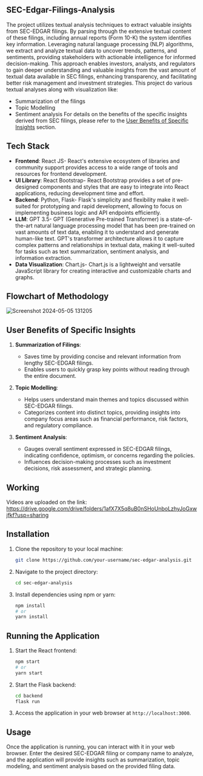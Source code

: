 ## SEC-Edgar-Filings-Analysis
The project utilizes textual analysis techniques to extract valuable insights from SEC-EDGAR filings. By parsing through the extensive textual content of these filings, including annual reports (Form 10-K) the system identifies key information. Leveraging natural language processing (NLP) algorithms, we extract and analyze textual data to uncover trends, patterns, and sentiments, providing stakeholders with actionable intelligence for informed decision-making. This approach enables investors, analysts, and regulators to gain deeper understanding and valuable insights from the vast amount of textual data available in SEC filings, enhancing transparency, and facilitating better risk management and investment strategies. This project do various textual analyses along with visualization like:
- Summarization of the filings
- Topic Modelling
- Sentiment analysis
For details on the benefits of the specific insights derived from SEC filings, please refer to the [User Benefits of Specific Insights](#user-benefits-of-specific-insights) section.

## Tech Stack

- **Frontend**: React JS- React's extensive ecosystem of libraries and community support provides access to a wide range of tools and resources for frontend development.
- **UI Library**: React Bootstrap- React Bootstrap provides a set of pre-designed components and styles that are easy to integrate into React applications, reducing development time and effort.
- **Backend**: Python, Flask- Flask's simplicity and flexibility make it well-suited for prototyping and rapid development, allowing to focus on implementing business logic and API endpoints efficiently.
- **LLM**: GPT 3.5- GPT (Generative Pre-trained Transformer) is a state-of-the-art natural language processing model that has been pre-trained on vast amounts of text data, enabling it to understand and generate human-like text. GPT's transformer architecture allows it to capture complex patterns and relationships in textual data, making it well-suited for tasks such as text summarization, sentiment analysis, and information extraction.
- **Data Visualization**: Chart.js- Chart.js is a lightweight and versatile JavaScript library for creating interactive and customizable charts and graphs.

## Flowchart of Methodology
![Screenshot 2024-05-05 131205](https://github.com/anmantout/SEC-Edgar-Filings-Analysis/assets/147123118/8a6e2b78-c3a1-40cc-9fa8-92a9b2e3ddfe)

## User Benefits of Specific Insights

1. **Summarization of Filings**:
   - Saves time by providing concise and relevant information from lengthy SEC-EDGAR filings.
   - Enables users to quickly grasp key points without reading through the entire document.

2. **Topic Modelling**:
   - Helps users understand main themes and topics discussed within SEC-EDGAR filings.
   - Categorizes content into distinct topics, providing insights into company focus areas such as financial performance, risk factors, and regulatory compliance.

3. **Sentiment Analysis**:
   - Gauges overall sentiment expressed in SEC-EDGAR filings, indicating confidence, optimism, or concerns regarding the policies.
   - Influences decision-making processes such as investment decisions, risk assessment, and strategic planning.

## Working
Videos are uploaded on the link: https://drive.google.com/drive/folders/1afX7X5q8uB0nSHoUnboLzhyJoGxwjfkf?usp=sharing 


## Installation

1. Clone the repository to your local machine:

    ```bash
    git clone https://github.com/your-username/sec-edgar-analysis.git
    ```

2. Navigate to the project directory:

    ```bash
    cd sec-edgar-analysis
    ```

3. Install dependencies using npm or yarn:

    ```bash
    npm install
    # or
    yarn install
    ```

## Running the Application

1. Start the React frontend:

    ```bash
    npm start
    # or
    yarn start
    ```

2. Start the Flask backend:

    ```bash
    cd backend
    flask run
    ```

3. Access the application in your web browser at `http://localhost:3000`.

## Usage

Once the application is running, you can interact with it in your web browser. Enter the desired SEC-EDGAR filing or company name to analyze, and the application will provide insights such as summarization, topic modeling, and sentiment analysis based on the provided filing data.

